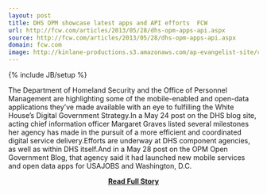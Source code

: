 ```yaml
---
layout: post
title: DHS OPM showcase latest apps and API efforts  FCW
url: http://fcw.com/articles/2013/05/28/dhs-opm-apps-api.aspx
source: http://fcw.com/articles/2013/05/28/dhs-opm-apps-api.aspx
domain: fcw.com
image: http://kinlane-productions.s3.amazonaws.com/ap-evangelist-site/curated/screenshots/9488_fcw_com.png
---
```

{% include JB/setup %}<p>The Department of Homeland Security and the Office of Personnel Management are highlighting some of the mobile-enabled and open-data applications they’ve made available with an eye to fulfilling the White House’s Digital Government Strategy.In a May 24 post on the DHS blog site, acting chief information officer Margaret Graves listed several milestones her agency has made in the pursuit of a more efficient and coordinated digital service delivery.Efforts are underway at DHS component agencies, as well as within DHS itself.And in a May 28 post on the OPM Open Government Blog, that agency said it had launched new mobile services and open data apps for USAJOBS and Washington, D.C.</p>
<center><p><a href="http://fcw.com/articles/2013/05/28/dhs-opm-apps-api.aspx" style='padding:25px; font-sze:18px; font-weight: bold;'>Read Full Story</a></p></center>
